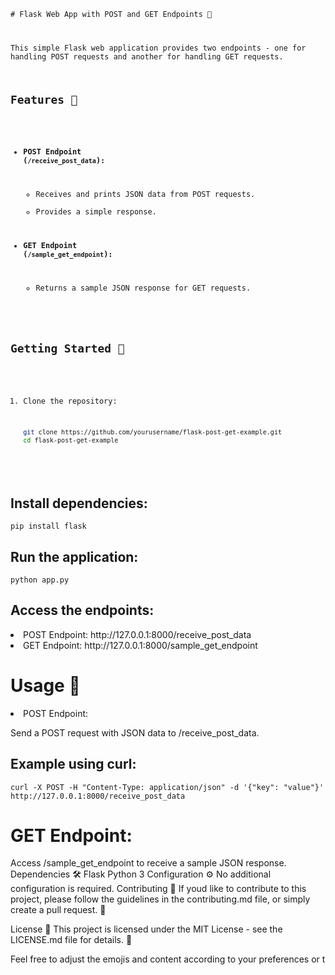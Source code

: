 <code># Flask Web App with POST and GET Endpoints 🚀

This simple Flask web application provides two endpoints - one for handling POST requests and another for handling GET requests.

## Features 🌟

- **POST Endpoint (`/receive_post_data`):**
  - Receives and prints JSON data from POST requests.
  - Provides a simple response.

- **GET Endpoint (`/sample_get_endpoint`):**
  - Returns a sample JSON response for GET requests.

## Getting Started 🏁

1. Clone the repository:

   ```bash
   git clone https://github.com/yourusername/flask-post-get-example.git
   cd flask-post-get-example
</code>
<h2>Install dependencies:</h2>
<code>pip install flask</code>
<h2>Run the application:</h2>
<code>python app.py</code>

<h2>Access the endpoints:</h2>

<li>POST Endpoint: http://127.0.0.1:8000/receive_post_data</li>
<li>GET Endpoint: http://127.0.0.1:8000/sample_get_endpoint</li>

<h1>Usage 🚀</h1>
<li>POST Endpoint:</li>

<p>Send a POST request with JSON data to /receive_post_data.</p>
<h2>Example using curl:</h2>
<code>curl -X POST -H "Content-Type: application/json" -d '{"key": "value"}' http://127.0.0.1:8000/receive_post_data</code>
<h1>GET Endpoint:</h1>

Access /sample_get_endpoint to receive a sample JSON response.
Dependencies 🛠️
Flask
Python 3
Configuration ⚙️
No additional configuration is required.
Contributing 🤝
If youd like to contribute to this project, please follow the guidelines in the contributing.md file, or simply create a pull request. 🎉

License 📄
This project is licensed under the MIT License - see the LICENSE.md file for details. 📜



Feel free to adjust the emojis and content according to your preferences or t